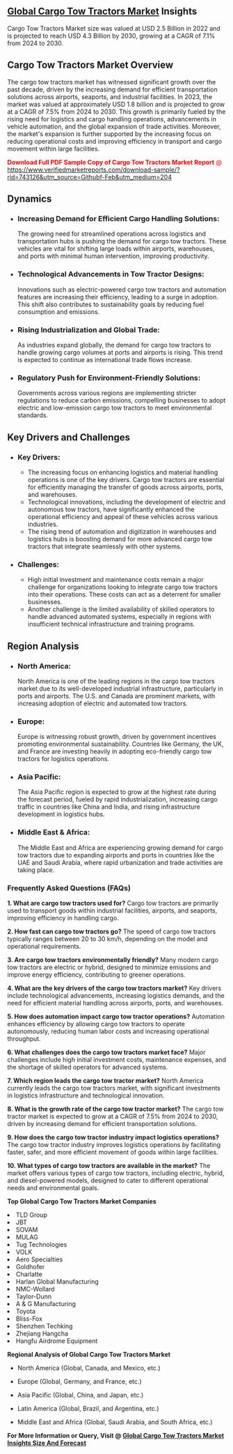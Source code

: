 <h2><a href="https://www.verifiedmarketreports.com/download-sample/?rid=743126&amp;utm_source=Githubf&amp;utm_medium=204" target="_blank">Global Cargo Tow Tractors Market</a> Insights</h2><p>Cargo Tow Tractors Market size was valued at USD 2.5 Billion in 2022 and is projected to reach USD 4.3 Billion by 2030, growing at a CAGR of 7.1% from 2024 to 2030.</p><p> <h2>Cargo Tow Tractors Market Overview</h2> <p>The cargo tow tractors market has witnessed significant growth over the past decade, driven by the increasing demand for efficient transportation solutions across airports, seaports, and industrial facilities. In 2023, the market was valued at approximately USD 1.8 billion and is projected to grow at a CAGR of 7.5% from 2024 to 2030. This growth is primarily fueled by the rising need for logistics and cargo handling operations, advancements in vehicle automation, and the global expansion of trade activities. Moreover, the market's expansion is further supported by the increasing focus on reducing operational costs and improving efficiency in transport and cargo movement within large facilities. <p><span class=""><span style="color: #ff0000;"><strong>Download Full PDF Sample Copy of Cargo Tow Tractors Market Report</strong> @ </span><a href="https://www.verifiedmarketreports.com/download-sample/?rid=743126&amp;utm_source=Githubf-Feb&amp;utm_medium=204" target="_blank">https://www.verifiedmarketreports.com/download-sample/?rid=743126&amp;utm_source=Githubf-Feb&amp;utm_medium=204</a></span></p> <h2>Dynamics</h2> <ul> <li><h3>Increasing Demand for Efficient Cargo Handling Solutions:</h3> The growing need for streamlined operations across logistics and transportation hubs is pushing the demand for cargo tow tractors. These vehicles are vital for shifting large loads within airports, warehouses, and ports with minimal human intervention, improving productivity.</li> <li><h3>Technological Advancements in Tow Tractor Designs:</h3> Innovations such as electric-powered cargo tow tractors and automation features are increasing their efficiency, leading to a surge in adoption. This shift also contributes to sustainability goals by reducing fuel consumption and emissions.</li> <li><h3>Rising Industrialization and Global Trade:</h3> As industries expand globally, the demand for cargo tow tractors to handle growing cargo volumes at ports and airports is rising. This trend is expected to continue as international trade flows increase.</li> <li><h3>Regulatory Push for Environment-Friendly Solutions:</h3> Governments across various regions are implementing stricter regulations to reduce carbon emissions, compelling businesses to adopt electric and low-emission cargo tow tractors to meet environmental standards.</li> </ul> <h2>Key Drivers and Challenges</h2> <ul> <li><h3>Key Drivers:</h3> <ul> <li>The increasing focus on enhancing logistics and material handling operations is one of the key drivers. Cargo tow tractors are essential for efficiently managing the transfer of goods across airports, ports, and warehouses.</li> <li>Technological innovations, including the development of electric and autonomous tow tractors, have significantly enhanced the operational efficiency and appeal of these vehicles across various industries.</li> <li>The rising trend of automation and digitization in warehouses and logistics hubs is boosting demand for more advanced cargo tow tractors that integrate seamlessly with other systems.</li> </ul> </li> <li><h3>Challenges:</h3> <ul> <li>High initial investment and maintenance costs remain a major challenge for organizations looking to integrate cargo tow tractors into their operations. These costs can act as a deterrent for smaller businesses.</li> <li>Another challenge is the limited availability of skilled operators to handle advanced automated systems, especially in regions with insufficient technical infrastructure and training programs.</li> </ul> </li> </ul> <h2>Region Analysis</h2> <ul> <li><h3>North America:</h3> North America is one of the leading regions in the cargo tow tractors market due to its well-developed industrial infrastructure, particularly in ports and airports. The U.S. and Canada are prominent markets, with increasing adoption of electric and automated tow tractors.</li> <li><h3>Europe:</h3> Europe is witnessing robust growth, driven by government incentives promoting environmental sustainability. Countries like Germany, the UK, and France are investing heavily in adopting eco-friendly cargo tow tractors for logistics operations.</li> <li><h3>Asia Pacific:</h3> The Asia Pacific region is expected to grow at the highest rate during the forecast period, fueled by rapid industrialization, increasing cargo traffic in countries like China and India, and rising infrastructure development in logistics hubs.</li> <li><h3>Middle East & Africa:</h3> The Middle East and Africa are experiencing growing demand for cargo tow tractors due to expanding airports and ports in countries like the UAE and Saudi Arabia, where rapid urbanization and trade activities are taking place.</li> </ul> <h3>Frequently Asked Questions (FAQs)</h3> <p><b>1. What are cargo tow tractors used for?</b> Cargo tow tractors are primarily used to transport goods within industrial facilities, airports, and seaports, improving efficiency in handling cargo.</p> <p><b>2. How fast can cargo tow tractors go?</b> The speed of cargo tow tractors typically ranges between 20 to 30 km/h, depending on the model and operational requirements.</p> <p><b>3. Are cargo tow tractors environmentally friendly?</b> Many modern cargo tow tractors are electric or hybrid, designed to minimize emissions and improve energy efficiency, contributing to greener operations.</p> <p><b>4. What are the key drivers of the cargo tow tractors market?</b> Key drivers include technological advancements, increasing logistics demands, and the need for efficient material handling across airports, ports, and warehouses.</p> <p><b>5. How does automation impact cargo tow tractor operations?</b> Automation enhances efficiency by allowing cargo tow tractors to operate autonomously, reducing human labor costs and increasing operational throughput.</p> <p><b>6. What challenges does the cargo tow tractors market face?</b> Major challenges include high initial investment costs, maintenance expenses, and the shortage of skilled operators for advanced systems.</p> <p><b>7. Which region leads the cargo tow tractor market?</b> North America currently leads the cargo tow tractors market, with significant investments in logistics infrastructure and technological innovation.</p> <p><b>8. What is the growth rate of the cargo tow tractor market?</b> The cargo tow tractor market is expected to grow at a CAGR of 7.5% from 2024 to 2030, driven by increasing demand for efficient transportation solutions.</p> <p><b>9. How does the cargo tow tractor industry impact logistics operations?</b> The cargo tow tractor industry improves logistics operations by facilitating faster, safer, and more efficient movement of goods within large facilities.</p> <p><b>10. What types of cargo tow tractors are available in the market?</b> The market offers various types of cargo tow tractors, including electric, hybrid, and diesel-powered models, designed to cater to different operational needs and environmental goals.</p> </p><p><strong>Top Global Cargo Tow Tractors Market Companies</strong></p><div data-test-id=""><p><li>TLD Group</li><li> JBT</li><li> SOVAM</li><li> MULAG</li><li> Tug Technologies</li><li> VOLK</li><li> Aero Specialties</li><li> Goldhofer</li><li> Charlatte</li><li> Harlan Global Manufacturing</li><li> NMC-Wollard</li><li> Taylor-Dunn</li><li> A & G Manufacturing</li><li> Toyota</li><li> Bliss-Fox</li><li> Shenzhen Techking</li><li> Zhejiang Hangcha</li><li> Hangfu Airdrome Equipment</li></p><div><strong>Regional Analysis of&nbsp;Global Cargo Tow Tractors Market</strong></div><ul><li dir="ltr"><p dir="ltr">North America&nbsp;(Global, Canada, and Mexico, etc.)</p></li><li dir="ltr"><p dir="ltr">Europe (Global, Germany, and France, etc.)</p></li><li dir="ltr"><p dir="ltr">Asia Pacific&nbsp;(Global, China, and Japan, etc.)</p></li><li dir="ltr"><p dir="ltr">Latin America&nbsp;(Global, Brazil, and Argentina, etc.)</p></li><li dir="ltr">Middle East and Africa&nbsp;(Global, Saudi Arabia, and South Africa, etc.)</li></ul><p><strong>For More Information or Query, Visit @&nbsp;</strong><strong><a href="https://www.verifiedmarketreports.com/product/cargo-tow-tractors-market/?utm_source=Githubf&amp;utm_medium=204" target="_blank">Global Cargo Tow Tractors Market Insights Size And Forecast</a></strong></p></div>
